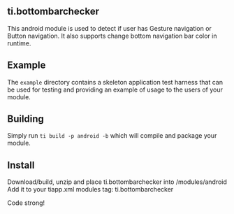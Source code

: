 ## ti.bottombarchecker
This android module is used to detect if user has Gesture navigation or Button navigation. It also supports change bottom navigation bar color in runtime.

## Example

The `example` directory contains a skeleton application test harness that can be
used for testing and providing an example of usage to the users of your module.

## Building

Simply run `ti build -p android -b` which will compile and package your module.


## Install

Download/build, unzip and place ti.bottombarchecker into /modules/android 
Add it to your tiapp.xml modules tag:
<modules>
  <module platform="android">ti.bottombarchecker</module>
</modules> 

Code strong!
